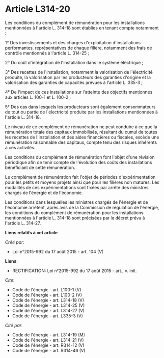 # Article L314-20

Les conditions du complément de rémunération pour les installations mentionnées à l'article L. 314-18 sont établies en tenant
compte notamment : 

1° Des investissements et des charges d'exploitation d'installations performantes, représentatives de chaque filière,
notamment des frais de contrôle mentionnés à l'article L. 314-25 ; 

2° Du coût d'intégration de l'installation dans le système électrique ; 

3° Des recettes de l'installation, notamment la valorisation de l'électricité produite, la valorisation par les producteurs
des garanties d'origine et la valorisation des garanties de capacités prévues à l'article L. 335-3 ; 

4° De l'impact de ces installations sur l'atteinte des objectifs mentionnés aux articles L. 100-1 et L. 100-2 ; 

5° Des cas dans lesquels les producteurs sont également consommateurs de tout ou partie de l'électricité produite par les
installations mentionnées à l'article L. 314-18. 

Le niveau de ce complément de rémunération ne peut conduire à ce que la rémunération totale des capitaux immobilisés,
résultant du cumul de toutes les recettes de l'installation et des aides financières ou fiscales, excède une rémunération
raisonnable des capitaux, compte tenu des risques inhérents à ces activités. 

Les conditions du complément de rémunération font l'objet d'une révision périodique afin de tenir compte de l'évolution des
coûts des installations bénéficiant de cette rémunération. 

Le complément de rémunération fait l'objet de périodes d'expérimentation pour les petits et moyens projets ainsi que pour les
filières non matures. Les modalités de ces expérimentations sont fixées par arrêté des ministres chargés de l'énergie et de
l'économie. 

Les conditions dans lesquelles les ministres chargés de l'énergie et de l'économie arrêtent, après avis de la Commission de
régulation de l'énergie, les conditions du complément de rémunération pour les installations mentionnées à l'article L.
314-18 sont précisées par le décret prévu à l'article L. 314-27.

**Liens relatifs à cet article**

_Créé par_:

  - Loi n°2015-992 du 17 août 2015 - art. 104 (V)

**Liens**:

  - RECTIFICATION: Loi n°2015-992 du 17 août 2015 - art., v. init.

_Cite_:

  - Code de l'énergie - art. L100-1 (V)
  - Code de l'énergie - art. L100-2 (V)
  - Code de l'énergie - art. L314-18 (V)
  - Code de l'énergie - art. L314-25 (V)
  - Code de l'énergie - art. L314-27 (V)
  - Code de l'énergie - art. L335-3 (V)

_Cité par_:

  - Code de l'énergie - art. L314-19 (M)
  - Code de l'énergie - art. L314-21 (V)
  - Code de l'énergie - art. R314-12 (V)
  - Code de l'énergie - art. R314-46 (V)

